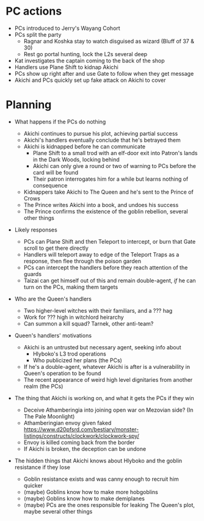 # PC actions
- PCs introduced to Jerry's Wayang Cohort
- PCs split the party
  - Ragnar and Koshka stay to watch disguised as wizard (Bluff of 37 & 30)
  - Rest go portal hunting, lock the L2s several deep
- Kat investigates the captain coming to the back of the shop
- Handlers use Plane Shift to kidnap Akichi
- PCs show up right after and use Gate to follow when they get message
- Akichi and PCs quickly set up fake attack on Akichi to cover





# Planning
- What happens if the PCs do nothing
  - Akichi continues to pursue his plot, achieving partial success
  - Akichi's handlers eventually conclude that he's betrayed them
  - Akichi is kidnapped before he can communicate
    - Plane Shift to a small trod with an elf-door exit into Patron's lands in the Dark Woods, locking behind
    - Akichi can only give a round or two of warning to PCs before the card will be found
    - Their patron interrogates him for a while but learns nothing of consequence
  - Kidnappers take Akichi to The Queen and he's sent to the Prince of Crows
  - The Prince writes Akichi into a book, and undoes his success
  - The Prince confirms the existence of the goblin rebellion, several other things

- Likely responses
  - PCs can Plane Shift and then Teleport to intercept, or burn that Gate scroll to get there directly
  - Handlers will teleport away to edge of the Teleport Traps as a response, then flee through the poison garden
  - PCs can intercept the handlers before they reach attention of the guards
  - Taizai can get himself out of this and remain double-agent, *if* he can turn on the PCs, making them targets

- Who are the Queen's handlers
  - Two higher-level witches with their familiars, and a ??? hag
  - Work for ??? high in witchlord heirarchy
  - Can summon a kill squad? Tarnek, other anti-team?

- Queen's handlers' motivations
  - Akichi is an untrusted but necessary agent, seeking info about
    - Hlyboko's L3 trod operations
    - Who publicized her plans (the PCs)
  - If he's a double-agent, whatever Akichi is after is a vulnerability in Queen's operation to be found
  - The recent appearance of weird high level dignitaries from another realm (the PCs)

- The thing that Akichi is working on, and what it gets the PCs if they win
  - Deceive Athamberingia into joining open war on Mezovian side? (In The Pale Moonlight)
  - Athamberingian envoy given faked https://www.d20pfsrd.com/bestiary/monster-listings/constructs/clockwork/clockwork-spy/
  - Envoy is killed coming back from the border
  - If Akichi is broken, the deception can be undone

- The hidden things that Akichi knows about Hlyboko and the goblin resistance if they lose
  - Goblin resistance exists and was canny enough to recruit him quicker
  - (maybe) Goblins know how to make more hobgoblins
  - (maybe) Goblins know how to make demiplanes
  - (maybe) PCs are the ones responsible for leaking The Queen's plot, maybe several other things
